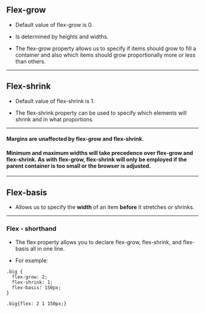 ## **Flex-grow**
- Default value of flex-grow is 0.
  
- Is determined by heights and widths.
  
- The flex-grow property allows us to specify if items should grow to fill a container and also which items should grow proportionally 
more or less than others.

---

## **Flex-shrink**
- Default value of flex-shrink is 1.

- The flex-shrink property can be used to specify which elements will shrink and in what proportions. 

---
#### Margins are unaffected by flex-grow and flex-shrink.

#### Minimum and maximum widths will take precedence over flex-grow and flex-shrink. As with flex-grow, flex-shrink will only be employed if the parent container is too small or the browser is adjusted.

---

## **Flex-basis**
-  Allows us to specify the **width** of an item **before** it stretches or shrinks.

---
### **Flex - shorthand**
- The flex property allows you to declare flex-grow, flex-shrink, and flex-basis all in one line.
  
- For example:
```
.big {
  flex-grow: 2;
  flex-shrink: 1;
  flex-basis: 150px;
}

.big{flex: 2 1 150px;}

 ```



